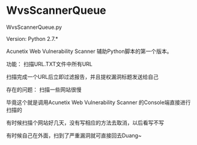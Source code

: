 # WvsScannerQueue
WvsScannerQueue.py

Version:
  Python 2.7.*

Acunetix Web Vulnerability Scanner 辅助Python脚本的第一个版本。

功能：
  扫描URL.TXT文件中所有URL
  
  扫描完成一个URL后立即过滤报告，并且提权漏洞标题发送给自己
  
存在的问题：
  扫描一些网站很慢
  
  毕竟这个就是调用Acunetix Web Vulnerability Scanner 的Console端直接进行扫描的
  
  有时候扫描个网站好几天，没有写相应的方法去取消，以后看写不写

有时候自己在外面，扫到了严重漏洞就可直接回去Duang~
